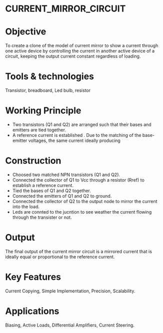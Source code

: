 # CURRENT_MIRROR_CIRCUIT
# Objective 
To create a clone of the model of current mirror to show a current through one active device by controlling the current in another active device of a circuit, keeping the output current constant regardless of loading.
# Tools & technologies
Transistor, breadboard, Led bulb, resistor
# Working Principle
- Two transistors (Q1 and Q2) are arranged such that their bases and emitters are tied together.  
- A reference current is established . Due to the matching of the base-emitter voltages, the same current ideally producing 
# Construction
- Choosed two matched NPN transistors (Q1 and Q2).  
- Connected the collector of Q1 to Vcc through a resistor (Rref) to establish a reference current.  
- Tied the bases of Q1 and Q2 together.  
- Connected the emitters of Q1 and Q2 to ground.  
- Connected the collector of Q2 to the output node to mirror the current into the load.
- Leds are connted to the jucntion to see weather the current flowing through the transister or not.
# Output
The final output of the current mirror circuit is a mirrored current that is ideally equal or proportional to the reference current.
# Key Features
Current Copying, Simple Implementation, Precision, Scalability.
# Applications
Biasing, Active Loads, Differential Amplifiers, Current Steering.
